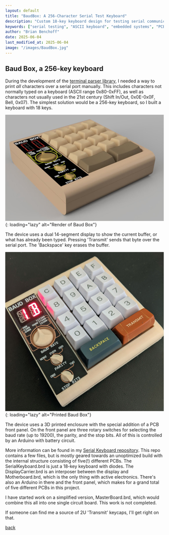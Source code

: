 ```yaml
---
layout: default
title: "BaudBox: A 256-Character Serial Test Keyboard"
description: "Custom 18-key keyboard design for testing serial communications, capable of sending all 256 ASCII characters with configurable baud rate and parity"
keywords: ["serial testing", "ASCII keyboard", "embedded systems", "PCB design", "3D printing", "Arduino", "hardware testing", "serial communication"]
author: "Brian Benchoff"
date: 2025-06-04
last_modified_at: 2025-06-04
image: "/images/BaudBox.jpg"
---
```


## Baud Box, a 256-key keyboard

During the development of the [terminal parser library](/pages/parser.html), I needed a way to print *all* characters over a serial port manually. This includes characters not normally typed on a keyboard (ASCII range 0x80-0xFF), as well as characters not usually used in the 21st century (Shift In/Out, 0x0E-0x0F, Bell, 0x07). The simplest solution would be a 256-key keyboard, so I built a keyboard with 18 keys.

![Render of Baud Box](/images/BaudBox.jpg){: loading="lazy" alt="Render of Baud Box"}

The device uses a dual 14-segment display to show the current buffer, or what has already been typed. Pressing 'Transmit' sends that byte over the serial port. The 'Backspace' key erases the buffer.

![Printed Baud Box](/images/BaudBoxReal.jpg){: loading="lazy" alt="Printed Baud Box"}

The device uses a 3D printed enclosure with the special addition of a PCB front panel. On the front panel are three rotary switches for selecting the baud rate (up to 19200), the parity, and the stop bits. All of this is controlled by an Arduino with battery circuit.

More information can be found in my [Serial Keyboard repository](https://github.com/bbenchoff/SerialKeybard). This repo contains a few files, but is mostly geared towards an unoptimized build with the internal structure consisting of five(!) different PCBs. The SerialKeyboard.brd is just a 18-key keyboard with diodes. The DisplayCarrier.brd is an interposer between the display and Motherboard.brd, which is the only thing with active electronics. There's also an Arduino in there and the front panel, which makes for a grand total of five different PCBs in this project.

I have started work on a simplified version, MasterBoard.brd, which would combine this all into one single circuit board. This work is not completed.

If someone can find me a source of 2U 'Transmit' keycaps, I'll get right on that.

[back](../)